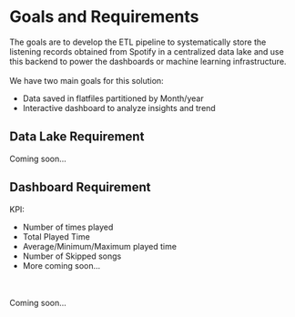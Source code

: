 # Goals and Requirements
The goals are to develop the ETL pipeline to systematically store the listening records obtained from Spotify in a centralized data lake and use this backend to power the dashboards or machine learning infrastructure.
<br><br>
We have two main goals for this solution:
<ul>
	<li>Data saved in flatfiles partitioned by Month/year</li>
	<li>Interactive dashboard to analyze insights and trend</li>
</ul>

## Data Lake Requirement
Coming soon...

## Dashboard Requirement
KPI:
<ul>
	<li>Number of times played</li>
	<li>Total Played Time</li>
	<li>Average/Minimum/Maximum played time</li>
	<li>Number of Skipped songs</li>
	<li>More coming soon...</li>
</ul>

<br><br>
Coming soon...